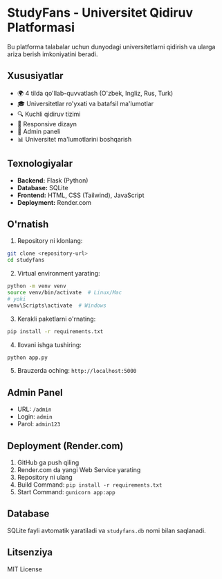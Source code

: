 # StudyFans - Universitet Qidiruv Platformasi

Bu platforma talabalar uchun dunyodagi universitetlarni qidirish va ularga ariza berish imkoniyatini beradi.

## Xususiyatlar

- 🌍 4 tilda qo'llab-quvvatlash (O'zbek, Ingliz, Rus, Turk)
- 🎓 Universitetlar ro'yxati va batafsil ma'lumotlar
- 🔍 Kuchli qidiruv tizimi
- 📱 Responsive dizayn
- 🔐 Admin paneli
- 📊 Universitet ma'lumotlarini boshqarish

## Texnologiyalar

- **Backend:** Flask (Python)
- **Database:** SQLite
- **Frontend:** HTML, CSS (Tailwind), JavaScript
- **Deployment:** Render.com

## O'rnatish

1. Repository ni klonlang:
```bash
git clone <repository-url>
cd studyfans
```

2. Virtual environment yarating:
```bash
python -m venv venv
source venv/bin/activate  # Linux/Mac
# yoki
venv\Scripts\activate  # Windows
```

3. Kerakli paketlarni o'rnating:
```bash
pip install -r requirements.txt
```

4. Ilovani ishga tushiring:
```bash
python app.py
```

5. Brauzerda oching: `http://localhost:5000`

## Admin Panel

- URL: `/admin`
- Login: `admin`
- Parol: `admin123`

## Deployment (Render.com)

1. GitHub ga push qiling
2. Render.com da yangi Web Service yarating
3. Repository ni ulang
4. Build Command: `pip install -r requirements.txt`
5. Start Command: `gunicorn app:app`

## Database

SQLite fayli avtomatik yaratiladi va `studyfans.db` nomi bilan saqlanadi.

## Litsenziya

MIT License



